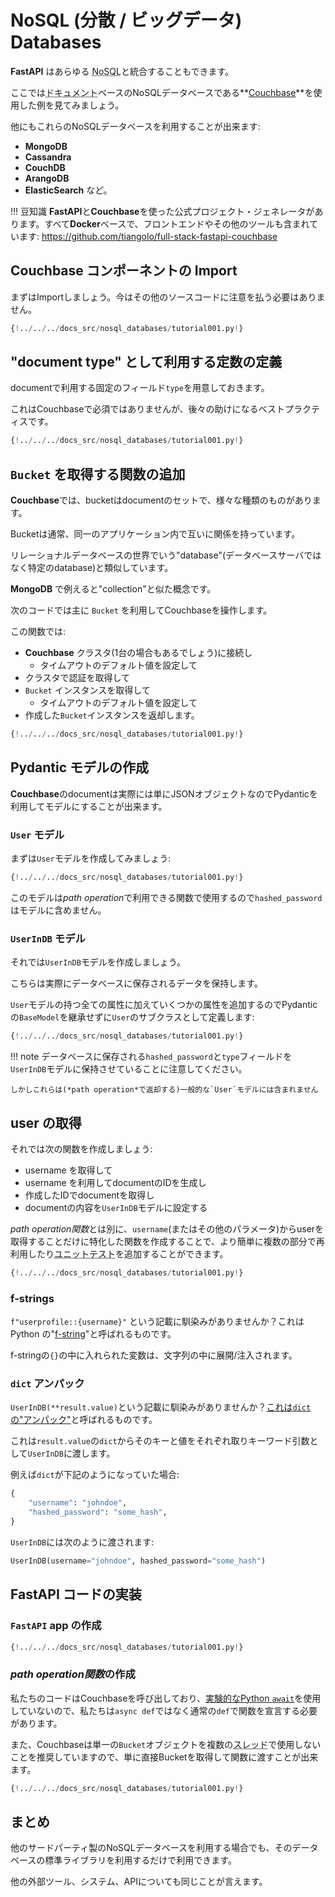 # NoSQL (分散 / ビッグデータ) Databases

**FastAPI** はあらゆる <abbr title="分散データベース (Big Data), や 'Not Only SQL'">NoSQL</abbr>と統合することもできます。

ここでは<abbr title="ここでのドキュメントとは、キーと値を持つJSONオブジェクト（ディクショナリー）をあらわし、これらの値は他のJSONオブジェクトや配列（リスト）、数値、文字列、真偽値などにすることができます。">ドキュメント</abbr>ベースのNoSQLデータベースである**<a href="https://www.couchbase.com/" class="external-link" target="_blank">Couchbase</a>**を使用した例を見てみましょう。

他にもこれらのNoSQLデータベースを利用することが出来ます:

* **MongoDB**
* **Cassandra**
* **CouchDB**
* **ArangoDB**
* **ElasticSearch** など。

!!! 豆知識
    **FastAPI**と**Couchbase**を使った公式プロジェクト・ジェネレータがあります。すべて**Docker**ベースで、フロントエンドやその他のツールも含まれています: <a href="https://github.com/tiangolo/full-stack-fastapi-couchbase" class="external-link" target="_blank">https://github.com/tiangolo/full-stack-fastapi-couchbase</a>

## Couchbase コンポーネントの Import

まずはImportしましょう。今はその他のソースコードに注意を払う必要はありません。

```Python hl_lines="3-5"
{!../../../docs_src/nosql_databases/tutorial001.py!}
```

## "document type" として利用する定数の定義 

documentで利用する固定のフィールド`type`を用意しておきます。

これはCouchbaseで必須ではありませんが、後々の助けになるベストプラクティスです。

```Python hl_lines="9"
{!../../../docs_src/nosql_databases/tutorial001.py!}
```

## `Bucket` を取得する関数の追加

**Couchbase**では、bucketはdocumentのセットで、様々な種類のものがあります。

Bucketは通常、同一のアプリケーション内で互いに関係を持っています。

リレーショナルデータベースの世界でいう"database"(データベースサーバではなく特定のdatabase)と類似しています。

**MongoDB** で例えると"collection"と似た概念です。

次のコードでは主に `Bucket` を利用してCouchbaseを操作します。

この関数では:

* **Couchbase** クラスタ(1台の場合もあるでしょう)に接続し
    * タイムアウトのデフォルト値を設定して
* クラスタで認証を取得して
* `Bucket` インスタンスを取得して
    * タイムアウトのデフォルト値を設定して
* 作成した`Bucket`インスタンスを返却します。

```Python hl_lines="12-21"
{!../../../docs_src/nosql_databases/tutorial001.py!}
```

## Pydantic モデルの作成

**Couchbase**のdocumentは実際には単にJSONオブジェクトなのでPydanticを利用してモデルにすることが出来ます。

### `User` モデル

まずは`User`モデルを作成してみましょう:

```Python hl_lines="24-28"
{!../../../docs_src/nosql_databases/tutorial001.py!}
```

このモデルは*path operation*で利用できる関数で使用するので`hashed_password`はモデルに含めません。

### `UserInDB` モデル

それでは`UserInDB`モデルを作成しましょう。

こちらは実際にデータベースに保存されるデータを保持します。

`User`モデルの持つ全ての属性に加えていくつかの属性を追加するのでPydanticの`BaseModel`を継承せずに`User`のサブクラスとして定義します:

```Python hl_lines="31-33"
{!../../../docs_src/nosql_databases/tutorial001.py!}
```

!!! note
    データベースに保存される`hashed_password`と`type`フィールドを`UserInDB`モデルに保持させていることに注意してください。

    しかしこれらは(*path operation*で返却する)一般的な`User`モデルには含まれません

## user の取得

それでは次の関数を作成しましょう:

* username を取得して
* username を利用してdocumentのIDを生成し
* 作成したIDでdocumentを取得し
* documentの内容を`UserInDB`モデルに設定する

*path operation関数*とは別に、`username`(またはその他のパラメータ)からuserを取得することだけに特化した関数を作成することで、より簡単に複数の部分で再利用したり<abbr title="コードで書かれた自動テストで、他のコードが正しく動作しているかどうかをチェックするもの。">ユニットテスト</abbr>を追加することができます。

```Python hl_lines="36-42"
{!../../../docs_src/nosql_databases/tutorial001.py!}
```

### f-strings
`f"userprofile::{username}"` という記載に馴染みがありませんか？これは Python の"<a href="https://docs.python.org/3/glossary.html#term-f-string" class="external-link" target="_blank">f-string</a>"と呼ばれるものです。

f-stringの`{}`の中に入れられた変数は、文字列の中に展開/注入されます。

### `dict` アンパック

`UserInDB(**result.value)`という記載に馴染みがありませんか？<a href="https://docs.python.org/3/glossary.html#term-argument" class="external-link" target="_blank">これは`dict`の"アンパック"</a>と呼ばれるものです。

これは`result.value`の`dict`からそのキーと値をそれぞれ取りキーワード引数として`UserInDB`に渡します。

例えば`dict`が下記のようになっていた場合:

```Python
{
    "username": "johndoe",
    "hashed_password": "some_hash",
}
```

`UserInDB`には次のように渡されます:

```Python
UserInDB(username="johndoe", hashed_password="some_hash")
```

## **FastAPI** コードの実装

### `FastAPI` app の作成

```Python hl_lines="46"
{!../../../docs_src/nosql_databases/tutorial001.py!}
```

### *path operation関数*の作成

私たちのコードはCouchbaseを呼び出しており、<a href="https://docs.couchbase.com/python-sdk/2.5/async-programming.html#asyncio-python-3-5" class="external-link" target="_blank">実験的なPython <code>await</code></a>を使用していないので、私たちは`async def`ではなく通常の`def`で関数を宣言する必要があります。

また、Couchbaseは単一の`Bucket`オブジェクトを複数の<abbr title="プログラムによって実行される一連のコードのことで、同時に、または間隔をおいて他のコードも実行されることがあります。">スレッド</abbr>で使用しないことを推奨していますので、単に直接Bucketを取得して関数に渡すことが出来ます。

```Python hl_lines="49-53"
{!../../../docs_src/nosql_databases/tutorial001.py!}
```

## まとめ

他のサードパーティ製のNoSQLデータベースを利用する場合でも、そのデータベースの標準ライブラリを利用するだけで利用できます。

他の外部ツール、システム、APIについても同じことが言えます。
